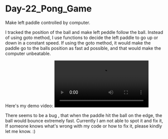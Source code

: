 # Day-22_Pong_Game

Make left paddle controlled by computer.

I tracked the position of the ball and make left peddle follow the ball.
Instead of using goto method, I use functions to decide the left paddle to go up or down in a constant speed.
If using the goto method, it would make the paddle go to the balls position as fast ad possible, and that would make the computer unbeatable.

Here's my demo video:
![auto-mode demo video](https://github.com/linbeta/Day-22_Pong_Game/blob/auto_mode_hard/Pong%202021-04-27%20auto_mode_hard.mp4)

There seems to be a bug , that when the paddle hit the ball on the edge, the ball would bounce extremely fast.
Currently I am not able to spot it and fix it, If someone knows what's wrong with my code or how to fix it, please kindly let me know. :)
